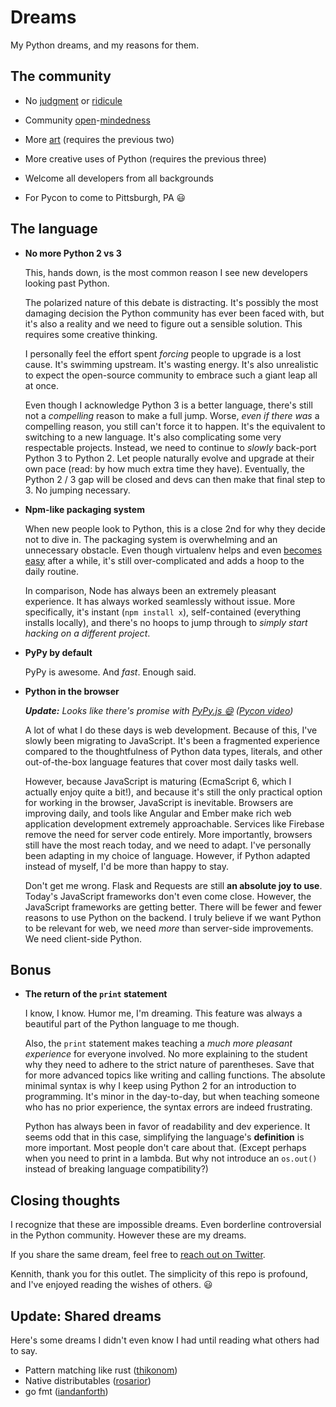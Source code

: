 Dreams
======

My Python dreams, and my reasons for them.


## The community

- No [judgment](http://sivers.org/ss) or [ridicule](http://harthur.wordpress.com/2013/01/24/771/)

- Community [open](http://dcurt.is/what-a-stupid-idea)-[mindedness](http://signalvnoise.com/posts/3124-give-it-five-minutes)

- More [art](https://www.youtube.com/watch?v=ikAb-NYkseI) (requires the previous two)

- More creative uses of Python (requires the previous three)

- Welcome all developers from all backgrounds

- For Pycon to come to Pittsburgh, PA :smiley:


## The language

- **No more Python 2 vs 3**

  This, hands down, is the most common reason I see new developers
  looking past Python.

  The polarized nature of this debate is distracting. It's possibly the most
  damaging decision the Python community has ever been faced with, but it's
  also a reality and we need to figure out a sensible solution. This requires
  some creative thinking.

  I personally feel the effort spent *forcing* people to upgrade is a lost
  cause. It's swimming upstream. It's wasting energy. It's also unrealistic
  to expect the open-source community to embrace such a giant leap all at once.

  Even though I acknowledge Python 3 is a better language, there's still
  not a *compelling* reason to make a full jump. Worse, *even if there was* a
  compelling reason, you still can't force it to happen. It's the equivalent to
  switching to a new language. It's also complicating some very respectable
  projects. Instead, we need to continue to *slowly* back-port Python 3 to
  Python 2. Let people naturally evolve and upgrade at their own pace (read: by
  how much extra time they have). Eventually, the Python 2 / 3 gap will be
  closed and devs can then make that final step to 3. No jumping necessary.

- **Npm-like packaging system**

  When new people look to Python, this is a close 2nd for why they decide not
  to dive in. The packaging system is overwhelming and an unnecessary obstacle.
  Even though virtualenv helps and even [becomes easy][easy] after a while,
  it's still over-complicated and adds a hoop to the daily routine.

  In comparison, Node has always been an extremely pleasant experience. It has
  always worked seamlessly without issue. More specifically, it's instant
  (`npm install x`), self-contained (everything installs locally), and there's
  no hoops to jump through to *simply start hacking on a different project*.

- **PyPy by default**

  PyPy is awesome. And *fast*. Enough said.

- **Python in the browser**

  *<strong>Update:</strong> Looks like there's promise with [PyPy.js :smile:](http://pypyjs.org/) ([Pycon video](https://www.youtube.com/watch?v=PiBfOFqDIAI))*

  A lot of what I do these days is web development. Because of this, I've
  slowly been migrating to JavaScript. It's been a fragmented experience
  compared to the thoughtfulness of Python data types, literals, and other
  out-of-the-box language features that cover most daily tasks well.

  However, because JavaScript is maturing (EcmaScript 6, which I actually enjoy
  quite a bit!), and because it's still the only practical option for working
  in the browser, JavaScript is inevitable. Browsers are improving daily, and
  tools like Angular and Ember make rich web application development extremely
  approachable. Services like Firebase remove the need for server code
  entirely. More importantly, browsers still have the most reach today, and we
  need to adapt. I've personally been adapting in my choice of language.
  However, if Python adapted instead of myself, I'd be more than happy to stay.

  Don't get me wrong. Flask and Requests are still **an absolute joy to use**.
  Today's JavaScript frameworks don't even come close. However, the JavaScript
  frameworks are getting better. There will be fewer and fewer reasons to use
  Python on the backend. I truly believe if we want Python to be relevant for
  web, we need *more* than server-side improvements. We need client-side Python.


## Bonus

- **The return of the `print` statement**

  I know, I know. Humor me, I'm dreaming. This feature was always a
  beautiful part of the Python language to me though.

  Also, the `print` statement makes teaching a *much more pleasant experience*
  for everyone involved. No more explaining to the student why
  they need to adhere to the strict nature of parentheses. Save that for more
  advanced topics like writing and calling functions. The absolute minimal
  syntax is why I keep using Python 2 for an introduction to programming.
  It's minor in the day-to-day, but when teaching someone who has no prior
  experience, the syntax errors are indeed frustrating.

  Python has always been in favor of readability and dev experience. It
  seems odd that in this case, simplifying the language's **definition**
  is more important. Most people don't care about that. (Except perhaps
  when you need to print in a lambda. But why not introduce an
  `os.out()` instead of breaking language compatibility?)


## Closing thoughts

I recognize that these are impossible dreams. Even borderline controversial
in the Python community. However these are my dreams.

If you share the same dream, feel free to [reach out on Twitter][twitter].

Kennith, thank you for this outlet. The simplicity of this repo is profound,
and I've enjoyed reading the wishes of others. :smiley:


## Update: Shared dreams

Here's some dreams I didn't even know I had until reading what others had to say.

- Pattern matching like rust ([thikonom](https://github.com/kennethreitz/dream-python/tree/master/thikonom))
- Native distributables ([rosarior](https://github.com/kennethreitz/dream-python/tree/master/rosarior))
- go fmt ([iandanforth](https://github.com/kennethreitz/dream-python/tree/master/iandanforth))


[Pittsburgh]: http://en.wikipedia.org/wiki/Pittsburgh
[easy]: http://www.infoq.com/presentations/Simple-Made-Easy
[learnable-programming]: http://worrydream.com/LearnableProgramming/
[logging]: http://12factor.net/logs
[twitter]: http://twitter.com/joeyespo
